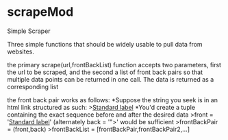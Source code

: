# scrapeMod
Simple Scraper

Three simple functions that should be widely usable to pull data from websites.

the primary scrape(url,frontBackList) function accepts two parameters, first the url to be scraped, and the second a list of front back pairs so that multiple data points can be returned in one call. The data is returned as a corresponding list

the front back pair works as follows:
  *Suppose the string you seek is in an html link structured as such:
    ><a href="**https://iwantthislink.com**">Standard label</a>
  *You'd create a tuple containing the exact sequence before and after the desired data
    >front = '<a href="'
    >back = '">Standard label</a>' (alternately back = '">' would be sufficient
    >frontBackPair = (front,back)
    >frontBackList = [frontBackPair,frontBackPair2,...]
    
